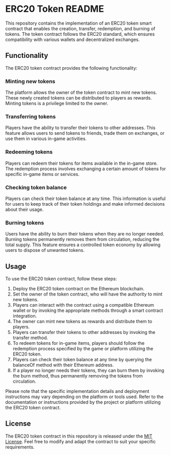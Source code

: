 # ERC20 Token README

This repository contains the implementation of an ERC20 token smart contract that enables the creation, transfer, redemption, and burning of tokens. The token contract follows the ERC20 standard, which ensures compatibility with various wallets and decentralized exchanges.

## Functionality

The ERC20 token contract provides the following functionality:

### Minting new tokens

The platform allows the owner of the token contract to mint new tokens. These newly created tokens can be distributed to players as rewards. Minting tokens is a privilege limited to the owner.

### Transferring tokens

Players have the ability to transfer their tokens to other addresses. This feature allows users to send tokens to friends, trade them on exchanges, or use them in various in-game activities.

### Redeeming tokens

Players can redeem their tokens for items available in the in-game store. The redemption process involves exchanging a certain amount of tokens for specific in-game items or services.

### Checking token balance

Players can check their token balance at any time. This information is useful for users to keep track of their token holdings and make informed decisions about their usage.

### Burning tokens

Users have the ability to burn their tokens when they are no longer needed. Burning tokens permanently removes them from circulation, reducing the total supply. This feature ensures a controlled token economy by allowing users to dispose of unwanted tokens.

## Usage

To use the ERC20 token contract, follow these steps:

1. Deploy the ERC20 token contract on the Ethereum blockchain.
2. Set the owner of the token contract, who will have the authority to mint new tokens.
3. Players can interact with the contract using a compatible Ethereum wallet or by invoking the appropriate methods through a smart contract integration.
4. The owner can mint new tokens as rewards and distribute them to players.
5. Players can transfer their tokens to other addresses by invoking the transfer method.
6. To redeem tokens for in-game items, players should follow the redemption process specified by the game or platform utilizing the ERC20 token.
7. Players can check their token balance at any time by querying the balanceOf method with their Ethereum address.
8. If a player no longer needs their tokens, they can burn them by invoking the burn method, thus permanently removing the tokens from circulation.

Please note that the specific implementation details and deployment instructions may vary depending on the platform or tools used. Refer to the documentation or instructions provided by the project or platform utilizing the ERC20 token contract.

## License

The ERC20 token contract in this repository is released under the [MIT License](LICENSE). Feel free to modify and adapt the contract to suit your specific requirements.
